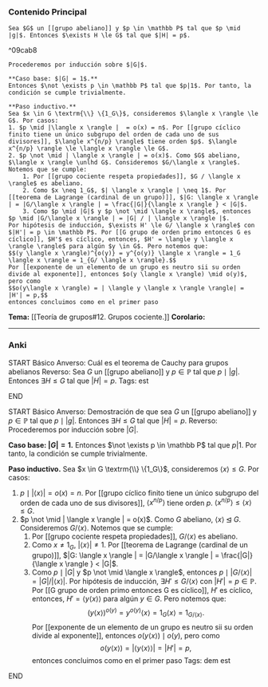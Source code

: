 ### Contenido Principal

```ad-theorem
Sea $G$ un [[grupo abeliano]] y $p \in \mathbb P$ tal que $p \mid |g|$. Entonces $\exists H \le G$ tal que $|H| = p$. 
```

^09cab8

```ad-proof
Procederemos por inducción sobre $|G|$.

**Caso base: $|G| = 1$.**
Entonces $\not \exists p \in \mathbb P$ tal que $p|1$. Por tanto, la condición se cumple trivialmente.

**Paso inductivo.**
Sea $x \in G \textrm{\\} \{1_G\}$, consideremos $\langle x \rangle \le G$. Por casos:
1. $p \mid |\langle x \rangle |  = o(x) = n$. Por [[grupo cíclico finito tiene un único subgrupo del orden de cada uno de sus divisores]], $\langle x^{n/p} \rangle$ tiene orden $p$. $\langle x^{n/p} \rangle \le \langle x \rangle \le G$.
2. $p \not \mid | \langle x \rangle | = o(x)$. Como $G$ abeliano, $\langle x \rangle \unlhd G$. Consideremos $G/\langle x \rangle$. Notemos que se cumple:
	1. Por [[grupo cociente respeta propiedades]], $G / \langle x \rangle$ es abeliano.
	2. Como $x \neq 1_G$, $| \langle x \rangle | \neq 1$. Por [[teorema de Lagrange (cardinal de un grupo)]], $|G: \langle x \rangle | = |G/\langle x \rangle | = \frac{|G|}{\langle x \rangle } < |G|$.
	3. Como $p \mid |G|$ y $p \not \mid \langle x \rangle$, entonces $p \mid |G/\langle x \rangle | = |G| / | \langle x \rangle |$.
Por hipótesis de inducción, $\exists H' \le G/ \langle x \rangle$ con $|H'| = p \in \mathbb P$. Por [[G grupo de orden primo entonces G es cíclico]], $H'$ es cíclico, entonces, $H' = \langle y \langle x \rangle \rangle$ para algún $y \in G$. Pero notemos que:
$$(y \langle x \rangle)^{o(y)} = y^{o(y)} \langle x \rangle = 1_G \langle x \rangle = 1_{G/ \langle x \rangle}.$$
Por [[exponente de un elemento de un grupo es neutro sii su orden divide al exponente]], entonces $o(y \langle x \rangle) \mid o(y)$, pero como
$$o(y\langle x \rangle) = | \langle y \langle x \rangle \rangle| = |H'| = p,$$ 
entonces concluimos como en el primer paso
```

**Tema:** [[Teoría de grupos#12. Grupos cociente.]]
**Corolario:**

---
### Anki

START
Básico
Anverso: Cuál es el teorema de Cauchy para grupos abelianos
Reverso: Sea $G$ un [[grupo abeliano]] y $p \in \mathbb P$ tal que $p \mid |g|$. Entonces $\exists H \le G$ tal que $|H| = p$.
Tags: est
<!--ID: 1729160606408-->
END

START
Básico
Anverso: Demostración de que sea $G$ un [[grupo abeliano]] y $p \in \mathbb P$ tal que $p \mid |g|$. Entonces $\exists H \le G$ tal que $|H| = p$.
Reverso: Procederemos por inducción sobre $|G|$.

**Caso base: $|G| = 1$.**
Entonces $\not \exists p \in \mathbb P$ tal que $p|1$. Por tanto, la condición se cumple trivialmente.

**Paso inductivo.**
Sea $x \in G \textrm{\\} \{1_G\}$, consideremos $\langle x \rangle \le G$. Por casos:
1. $p \mid |\langle x \rangle |  = o(x) = n$. Por [[grupo cíclico finito tiene un único subgrupo del orden de cada uno de sus divisores]], $\langle x^{n/p} \rangle$ tiene orden $p$. $\langle x^{n/p} \rangle \le \langle x \rangle \le G$.
2. $p \not \mid | \langle x \rangle | = o(x)$. Como $G$ abeliano, $\langle x \rangle \unlhd G$. Consideremos $G/\langle x \rangle$. Notemos que se cumple:
	1. Por [[grupo cociente respeta propiedades]], $G / \langle x \rangle$ es abeliano.
	2. Como $x \neq 1_G$, $| \langle x \rangle | \neq 1$. Por [[teorema de Lagrange (cardinal de un grupo)]], $|G: \langle x \rangle | = |G/\langle x \rangle | = \frac{|G|}{\langle x \rangle } < |G|$.
	3. Como $p \mid |G|$ y $p \not \mid \langle x \rangle$, entonces $p \mid |G/\langle x \rangle | = |G| / | \langle x \rangle |$.
Por hipótesis de inducción, $\exists H' \le G/ \langle x \rangle$ con $|H'| = p \in \mathbb P$. Por [[G grupo de orden primo entonces G es cíclico]], $H'$ es cíclico, entonces, $H' = \langle y \langle x \rangle \rangle$ para algún $y \in G$. Pero notemos que:
$$(y \langle x \rangle)^{o(y)} = y^{o(y)} \langle x \rangle = 1_G \langle x \rangle = 1_{G/ \langle x \rangle}.$$
Por [[exponente de un elemento de un grupo es neutro sii su orden divide al exponente]], entonces $o(y \langle x \rangle) \mid o(y)$, pero como
$$o(y\langle x \rangle) = | \langle y \langle x \rangle \rangle| = |H'| = p,$$ 
entonces concluimos como en el primer paso
Tags: dem est
<!--ID: 1729160606410-->
END


